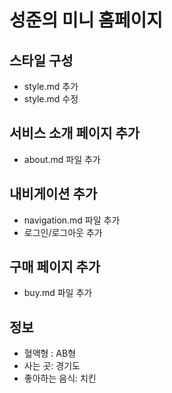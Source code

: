 # 성준의 미니 홈페이지

## 스타일 구성
- style.md 추가
- style.md 수정


## 서비스 소개 페이지 추가
- about.md 파일 추가

## 내비게이션 추가
- navigation.md 파일 추가
- 로그인/로그아웃 추가

## 구매 페이지 추가
- buy.md 파일 추가

## 정보
- 혈액형 : AB형
- 사는 곳: 경기도
- 좋아하는 음식: 치킨
